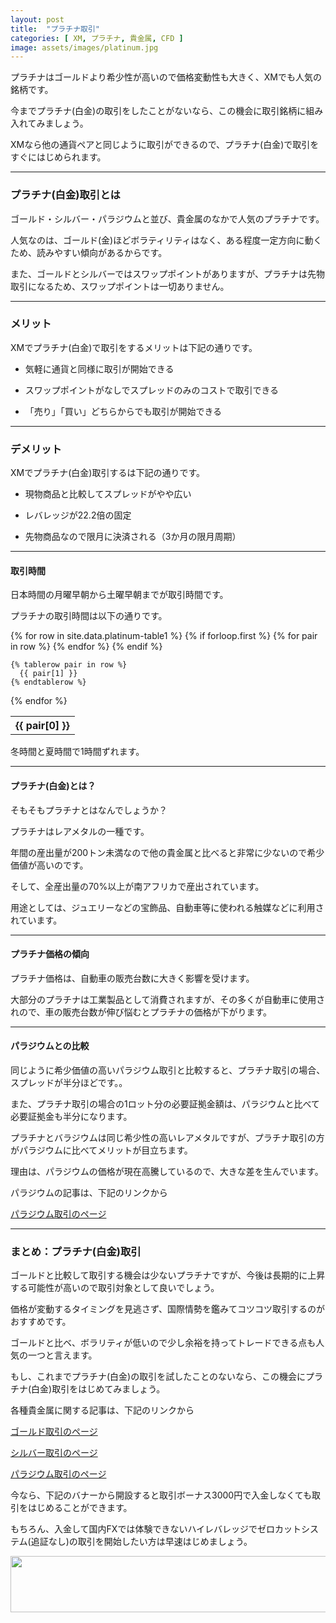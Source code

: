 ```yaml
---
layout: post
title:  "プラチナ取引"
categories: [ XM, プラチナ, 貴金属, CFD ]
image: assets/images/platinum.jpg
---
```


プラチナはゴールドより希少性が高いので価格変動性も大きく、XMでも人気の銘柄です。

今までプラチナ(白金)の取引をしたことがないなら、この機会に取引銘柄に組み入れてみましょう。

XMなら他の通貨ペアと同じように取引ができるので、プラチナ(白金)で取引をすぐにはじめられます。

<hr>

### プラチナ(白金)取引とは

ゴールド・シルバー・パラジウムと並び、貴金属のなかで人気のプラチナです。

人気なのは、ゴールド(金)ほどボラティリティはなく、ある程度一定方向に動くため、読みやすい傾向があるからです。

また、ゴールドとシルバーではスワップポイントがありますが、プラチナは先物取引になるため、スワップポイントは一切ありません。


<hr>

### メリット

XMでプラチナ(白金)で取引をするメリットは下記の通りです。

- 気軽に通貨と同様に取引が開始できる

- スワップポイントがなしでスプレッドのみのコストで取引できる

- 「売り」「買い」どちらからでも取引が開始できる

<hr>

### デメリット

XMでプラチナ(白金)取引するは下記の通りです。

- 現物商品と比較してスプレッドがやや広い

- レバレッジが22.2倍の固定

- 先物商品なので限月に決済される（3か月の限月周期）

<hr>

#### 取引時間

日本時間の月曜早朝から土曜早朝までが取引時間です。

プラチナの取引時間は以下の通りです。

<table>
  {% for row in site.data.platinum-table1 %}
    {% if forloop.first %}
    <tr>
      {% for pair in row %}
        <th>{{ pair[0] }}</th>
      {% endfor %}
    </tr>
    {% endif %}

    {% tablerow pair in row %}
      {{ pair[1] }}
    {% endtablerow %}
  {% endfor %}
</table>

冬時間と夏時間で1時間ずれます。

<hr> 

#### プラチナ(白金)とは？

そもそもプラチナとはなんでしょうか？

プラチナはレアメタルの一種です。

年間の産出量が200トン未満なので他の貴金属と比べると非常に少ないので希少価値が高いのです。

そして、全産出量の70%以上が南アフリカで産出されています。

用途としては、ジュエリーなどの宝飾品、自動車等に使われる触媒などに利用されています。

<hr>

#### プラチナ価格の傾向

プラチナ価格は、自動車の販売台数に大きく影響を受けます。

大部分のプラチナは工業製品として消費されますが、その多くが自動車に使用されので、車の販売台数が伸び悩むとプラチナの価格が下がります。

<hr>

#### パラジウムとの比較

同じように希少価値の高いパラジウム取引と比較すると、プラチナ取引の場合、スプレッドが半分ほどです。。

また、プラチナ取引の場合の1ロット分の必要証拠金額は、パラジウムと比べて必要証拠金も半分になります。

プラチナとバラジウムは同じ希少性の高いレアメタルですが、プラチナ取引の方がパラジウムに比べてメリットが目立ちます。

理由は、パラジウムの価格が現在高騰しているので、大きな差を生んでいます。

パラジウムの記事は、下記のリンクから

<a href="https://gnidart-mx.github.io/%E3%83%91%E3%83%A9%E3%82%B8%E3%82%A6%E3%83%A0%E5%8F%96%E5%BC%95/">パラジウム取引のページ</a>

<hr>

### まとめ：プラチナ(白金)取引


ゴールドと比較して取引する機会は少ないプラチナですが、今後は長期的に上昇する可能性が高いので取引対象として良いでしょう。

価格が変動するタイミングを見逃さず、国際情勢を鑑みてコツコツ取引するのがおすすめです。

ゴールドと比ベ、ボラリティが低いので少し余裕を持ってトレードできる点も人気の一つと言えます。

もし、これまでプラチナ(白金)の取引を試したことのないなら、この機会にプラチナ(白金)取引をはじめてみましょう。

各種貴金属に関する記事は、下記のリンクから

<a href="https://gnidart-mx.github.io/%E3%82%B4%E3%83%BC%E3%83%AB%E3%83%89(%E9%87%91)%E5%8F%96%E5%BC%95/">ゴールド取引のページ</a>

<a href="https://gnidart-mx.github.io/%E3%82%B7%E3%83%AB%E3%83%90%E3%83%BC(%E9%8A%80)%E5%8F%96%E5%BC%95/">シルバー取引のページ</a>

<a href="https://gnidart-mx.github.io/%E3%83%91%E3%83%A9%E3%82%B8%E3%82%A6%E3%83%A0%E5%8F%96%E5%BC%95/">パラジウム取引のページ</a>

今なら、下記のバナーから開設すると取引ボーナス3000円で入金しなくても取引をはじめることができます。

もちろん、入金して国内FXでは体験できないハイレバレッジでゼロカットシステム(追証なし)の取引を開始したい方は早速はじめましょう。

<a href="https://clicks.affstrack.com/c?m=9257&c=550036" referrerpolicy="no-referrer-when-downgrade"><img src="https://ads.affstrack.com/i/9257?c=550036" width="728" height="90" referrerpolicy="no-referrer-when-downgrade"/></a>

